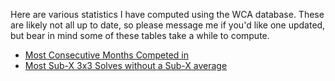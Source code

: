 Here are various statistics I have computed using the WCA database. These are likely not all up to date, so please message me if you'd like one updated, but bear in mind some of these tables take a while to compute.

* [Most Consecutive Months Competed in](/monthstreaks.md)
* [Most Sub-X 3x3 Solves without a Sub-X average](/subxsinglewithoutxaverage.md)
